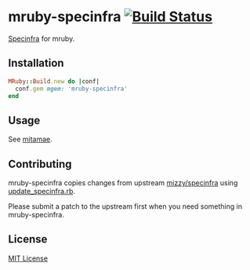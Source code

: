 # mruby-specinfra [![Build Status](https://travis-ci.org/itamae-kitchen/mruby-specinfra.svg?branch=master)](https://travis-ci.org/itamae-kitchen/mruby-specinfra)

[Specinfra](https://github.com/mizzy/specinfra) for mruby.

## Installation

```ruby
MRuby::Build.new do |conf|
  conf.gem mgem: 'mruby-specinfra'
end
```

## Usage

See [mitamae](https://github.com/itamae-kitchen/mitamae).

## Contributing

mruby-specinfra copies changes from upstream [mizzy/specinfra](https://github.com/mizzy/specinfra)
using [update\_specinfra.rb](./update_specinfra.rb).

Please submit a patch to the upstream first when you need something in mruby-specinfra.

## License

[MIT License](./LICENSE)
